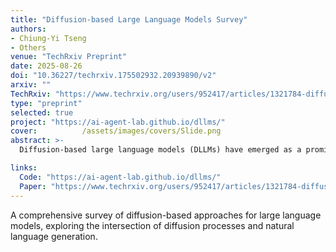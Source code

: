 ```yaml
---
title: "Diffusion-based Large Language Models Survey"
authors:
- Chiung-Yi Tseng
- Others
venue: "TechRxiv Preprint"
date: 2025-08-26
doi: "10.36227/techrxiv.175502932.20939890/v2"
arxiv: ""
TechRxiv: "https://www.techrxiv.org/users/952417/articles/1321784-diffusion-based-large-language-models-survey"
type: "preprint"
selected: true
project: "https://ai-agent-lab.github.io/dllms/"
cover:          /assets/images/covers/Slide.png
abstract: >-
  Diffusion-based large language models (DLLMs) have emerged as a promising alternative to traditional autoregressive architectures, notably enhancing parallel generation, controllability, and robustness across multiple modalities. Originally developed from continuous diffusion methods in computer vision, recent adaptations of DLLMs have tailored discrete diffusion processes through absorbing-state kernels, latent projections, and hybrid architectures. This survey reviews recent developments in DLLMs, beginning with their foundational concepts, including DDPM, DDIM, and their early discrete adaptations, such as mask-based, continuous-embedding, and hybrid models. We organize current methods by sampling strategy, guidance type, noise schedule, and temporal conditioning, and analyzes their efficiency, output quality, and fine-tuning. The paper also highlights key advancements: autoregressive-diffusion unification through hyperschedules, adaptive correction sampling, and efficient caching mechanisms to enhance computational performance. Besides, it explores emerging applications, such as natural language tasks, multimodal generation, and reasoning-intensive domains... These demonstrate the versatility of DLLMs. Furthermore, the paper identifies critical challenges, including adaptive sampling, scalable alignment strategies, deeper integration with pretrained language models, graph-based diffusion frameworks, and robust evaluation protocols. Finally, the paper proposes directions that could define future research in diffusion-based sequence generation.

links:
  Code: "https://ai-agent-lab.github.io/dllms/"
  Paper: "https://www.techrxiv.org/users/952417/articles/1321784-diffusion-based-large-language-models-survey"
---
```

A comprehensive survey of diffusion-based approaches for large language models, exploring the intersection of diffusion processes and natural language generation.
